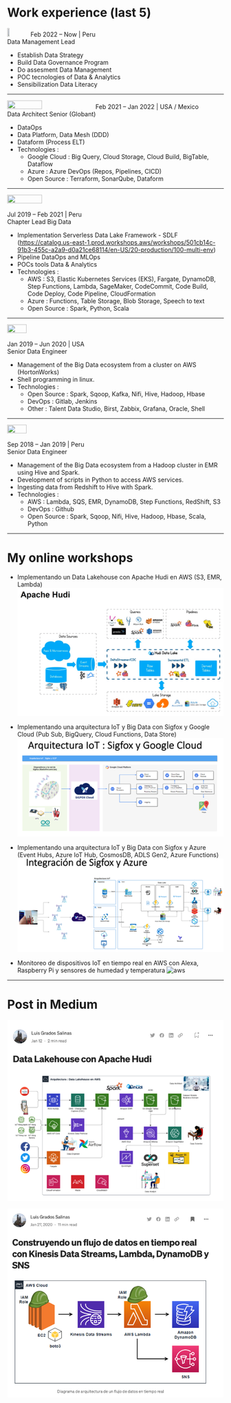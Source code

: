 <!--![Language](https://alfabetizaciondigital.fundacionesplai.org/pluginfile.php/9523/course/section/1596/python-logo-master-v3-TM.png)
![Cloud](https://img.shields.io/badge/Cloud-Aws%20%2F%20Gcp-informational?style=for-the-badge)
![ETL](https://img.shields.io/badge/ETL-Airflow%20%2F%20Nifi%20%2F%20Pentaho%20%2F%20PySpark-yellowgreen?style=for-the-badge)
![Interests](https://img.shields.io/badge/Intereses%20adicionales-Kubernetes%20%2F%20Terraform%20%2F%20Kafka%20%2F%20Jenkins-orange?style=for-the-badge)
-->

<!--
**luisgradossalinas/luisgradossalinas** is a ✨ _special_ ✨ repository because its `README.md` (this file) appears on your GitHub profile.

Here are some ideas to get you started:

- 🔭 I’m currently working on ...
- 🌱 I’m currently learning ...
- 👯 I’m looking to collaborate on ...
- 🤔 I’m looking for help with ...
- 💬 Ask me about ...
- 📫 How to reach me: ...
- 😄 Pronouns: ...
- ⚡ Fun fact: ...
-->

# Work experience (last 5)

<img src="https://media-exp1.licdn.com/dms/image/C560BAQF2xCerB4_OPQ/company-logo_200_200/0/1618323063630?e=2147483647&v=beta&t=kjI6StZH7SKTP10orVPeOE-ZwILokqDqX88b469SmZU" height="10%" width="10%">
Feb 2022 – Now | Peru<br>
Data Management Lead

- Establish Data Strategy
- Build Data Governance Program
- Do assesment Data Management
- POC tecnologies of Data & Analytics
- Sensibilization Data Literacy

---

<img src="https://upload.wikimedia.org/wikipedia/commons/thumb/c/c6/MetLife_logo.svg/2560px-MetLife_logo.svg.png" height="40%" width="40%">
Feb 2021 – Jan 2022 | USA / Mexico<br>
Data Architect Senior (Globant)

- DataOps
- Data Platform, Data Mesh (DDD)
- Dataform (Process ELT)
- Technologies : 
    * Google Cloud : Big Query, Cloud Storage, Cloud Build, BigTable, Dataflow
    * Azure : Azure DevOps (Repos, Pipelines, CICD)
    * Open Source : Terraform, SonarQube, Dataform

---

<img src="https://static.wikia.nocookie.net/tvpedia-peru/images/5/55/Interbank_logo_2019_con_fondo.svg/revision/latest/scale-to-width-down/1200?cb=20211218002645&path-prefix=es" height="40%" width="40%" >

Jul 2019 – Feb 2021 | Peru<br>
Chapter Lead Big Data

- Implementation Serverless Data Lake Framework - SDLF (https://catalog.us-east-1.prod.workshops.aws/workshops/501cb14c-91b3-455c-a2a9-d0a21ce68114/en-US/20-production/100-multi-env)
- Pipeline DataOps and MLOps
- POCs tools Data & Analytics
- Technologies : 
    * AWS : S3, Elastic Kubernetes Services (EKS), Fargate, DynamoDB, Step Functions, Lambda, SageMaker, CodeCommit, Code Build, Code Deploy, Code Pipeline, CloudFormation
    * Azure : Functions, Table Storage, Blob Storage, Speech to text
    * Open Source : Spark, Python, Scala

---

<img src="https://mma.prnewswire.com/media/1770828/Qualifacts_Logo_Registered_RGB_PrimaryColor_Logo.jpg?p=facebook" height="30%" width="30%">

Jan 2019 – Jun 2020 | USA<br>
Senior Data Engineer

- Management of the Big Data ecosystem from a cluster on AWS (HortonWorks)
- Shell programming in linux.
- Technologies : 
    * Open Source : Spark, Sqoop, Kafka, Nifi, Hive, Hadoop, Hbase
    * DevOps : Gitlab, Jenkins
    * Other : Talent Data Studio, Birst, Zabbix, Grafana, Oracle, Shell

---

<img src="https://pbs.twimg.com/media/CUwEYH9WUAEtJGa?format=png&name=large" height="30%" width="30%">

Sep 2018 – Jan 2019 | Peru<br>
Senior Data Engineer

- Management of the Big Data ecosystem from a Hadoop cluster in EMR using Hive and Spark.
- Development of scripts in Python to access AWS services.
- Ingesting data from Redshift to Hive with Spark.
- Technologies : 
    * AWS : Lambda, SQS, EMR, DynamoDB, Step Functions, RedShift, S3
    * DevOps : Github
    * Open Source : Spark, Sqoop, Nifi, Hive, Hadoop, Hbase, Scala, Python

--- 

# My online workshops

- Implementando un Data Lakehouse con Apache Hudi en AWS (S3, EMR, Lambda)
[![aws](https://github.com/luisgradossalinas/luisgradossalinas/blob/main/twitch-hudi.png)](https://www.twitch.tv/videos/1065234210)

- Implementando una arquitectura IoT y Big Data con Sigfox y Google Cloud (Pub Sub, BigQuery, Cloud Functions, Data Store)
[![aws](https://github.com/luisgradossalinas/luisgradossalinas/blob/main/fb-gcp-iot.png)](https://www.facebook.com/watch/live/?ref=watch_permalink&v=2829350304049183)

- Implementando una arquitectura IoT y Big Data con Sigfox y Azure (Event Hubs, Azure IoT Hub, CosmosDB, ADLS Gen2, Azure Functions)
[![aws](https://github.com/luisgradossalinas/luisgradossalinas/blob/main/teca-azure-iot.png)](https://www.youtube.com/watch?v=AjB08kUhbOM)

- Monitoreo de dispositivos IoT en tiempo real en AWS con Alexa, Raspberry Pi y sensores de humedad y temperatura
![aws](https://user-images.githubusercontent.com/2066453/173079819-92120092-cfb6-4059-a54a-94c1f29a49ff.png)

---

# Post in Medium

[![aws](https://github.com/luisgradossalinas/luisgradossalinas/blob/main/medium-hudi.png)](https://medium.com/@luisgradossalinas/data-lakehouse-con-apache-hudi-4627503c26dd)

[![aws](https://github.com/luisgradossalinas/luisgradossalinas/blob/main/medium01.png)](https://medium.com/@luisgradossalinas/construyendo-un-flujo-de-datos-en-tiempo-real-con-kinesis-data-streams-lambda-dynamodb-y-sns-e46398f985c9)
